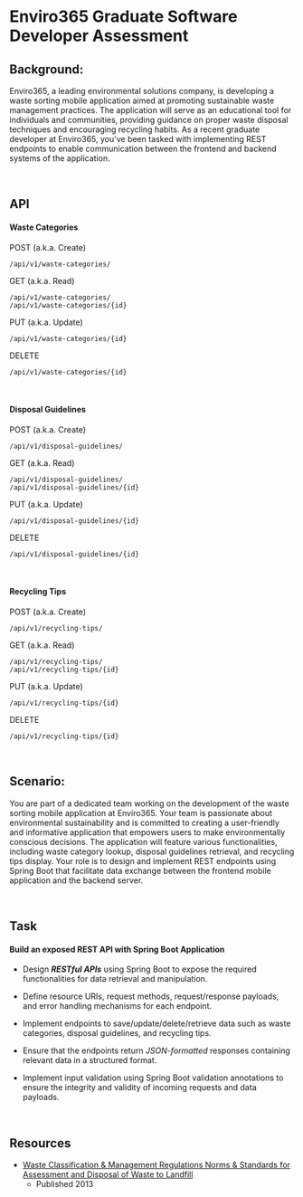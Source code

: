 # Enviro365 Graduate Software Developer Assessment

## Background:

Enviro365, a leading environmental solutions company, is developing a waste sorting
mobile application aimed at promoting sustainable waste management practices. The
application will serve as an educational tool for individuals and communities, providing
guidance on proper waste disposal techniques and encouraging recycling habits. As a
recent graduate developer at Enviro365, you've been tasked with implementing REST
endpoints to enable communication between the frontend and backend systems of the
application.

<br />

## API

#### Waste Categories

POST (a.k.a. Create)

```
/api/v1/waste-categories/
```

GET (a.k.a. Read)

```
/api/v1/waste-categories/
/api/v1/waste-categories/{id}
```

PUT (a.k.a. Update)

```
/api/v1/waste-categories/{id}
```

DELETE

```
/api/v1/waste-categories/{id}
```

<br />

#### Disposal Guidelines

POST (a.k.a. Create)

```
/api/v1/disposal-guidelines/
```

GET (a.k.a. Read)

```
/api/v1/disposal-guidelines/
/api/v1/disposal-guidelines/{id}
```

PUT (a.k.a. Update)

```
/api/v1/disposal-guidelines/{id}
```

DELETE

```
/api/v1/disposal-guidelines/{id}
```

<br />

#### Recycling Tips

POST (a.k.a. Create)

```
/api/v1/recycling-tips/
```

GET (a.k.a. Read)

```
/api/v1/recycling-tips/
/api/v1/recycling-tips/{id}
```

PUT (a.k.a. Update)

```
/api/v1/recycling-tips/{id}
```

DELETE

```
/api/v1/recycling-tips/{id}
```

<br />

## Scenario:

You are part of a dedicated team working on the development of the waste sorting mobile
application at Enviro365. Your team is passionate about environmental sustainability and is
committed to creating a user-friendly and informative application that empowers users to
make environmentally conscious decisions. The application will feature various
functionalities, including waste category lookup, disposal guidelines retrieval, and recycling
tips display. Your role is to design and implement REST endpoints using Spring Boot that
facilitate data exchange between the frontend mobile application and the backend server.

<br />

## Task

#### Build an exposed REST API with Spring Boot Application

- Design **_RESTful APIs_** using Spring Boot to expose the required functionalities for
data retrieval and manipulation.


- Define resource URIs, request methods, request/response payloads, and error
handling mechanisms for each endpoint.


- Implement endpoints to save/update/delete/retrieve data such as waste
categories, disposal guidelines, and recycling tips.


- Ensure that the endpoints return _JSON-formatted_ responses containing relevant
data in a structured format.


- Implement input validation using Spring Boot validation annotations to ensure the
integrity and validity of incoming requests and data payloads.

<br />

## Resources

- [Waste Classification & Management Regulations Norms & Standards for Assessment and Disposal of Waste to Landfill](https://sawic.environment.gov.za/documents/2177.pdf)
  - Published 2013
